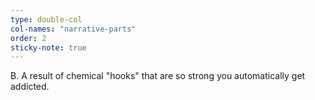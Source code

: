 ```yaml
---
type: double-col
col-names: "narrative-parts"
order: 2
sticky-note: true
---
```


B. A result of chemical "hooks" that are so strong you automatically get addicted.